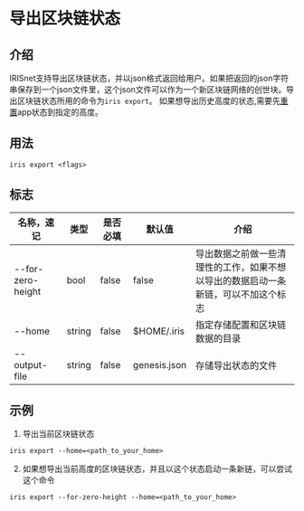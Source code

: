 # 导出区块链状态

## 介绍

IRISnet支持导出区块链状态，并以json格式返回给用户。如果把返回的json字符串保存到一个json文件里，这个json文件可以作为一个新区块链网络的创世块。导出区块链状态所用的命令为`iris export`。
如果想导出历史高度的状态,需要先[重置](reset.md)app状态到指定的高度。

## 用法

```
iris export <flags>
```

## 标志

| 名称，速记          | 类型   | 是否必填 | 默认值   | 介绍    |
| ------------------- | -----  | -------- | -------- | -------------- |
| --for-zero-height   | bool   | false    | false    | 导出数据之前做一些清理性的工作，如果不想以导出的数据启动一条新链，可以不加这个标志 |
| --home              | string | false    | $HOME/.iris | 指定存储配置和区块链数据的目录 |
| --output-file       | string | false    | genesis.json |  存储导出状态的文件 |

## 示例

1. 导出当前区块链状态
```
iris export --home=<path_to_your_home>
```
2. 如果想导出当前高度的区块链状态，并且以这个状态启动一条新链，可以尝试这个命令
```
iris export --for-zero-height --home=<path_to_your_home>
```